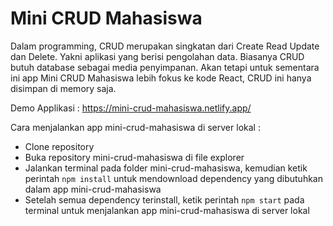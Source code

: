 # Mini CRUD Mahasiswa

Dalam programming, CRUD merupakan singkatan dari Create Read Update dan Delete. Yakni aplikasi yang berisi pengolahan data. Biasanya CRUD butuh database sebagai media penyimpanan. Akan tetapi untuk sementara ini app Mini CRUD Mahasiswa lebih fokus ke kode React, CRUD ini hanya disimpan di memory saja.

Demo Applikasi : <https://mini-crud-mahasiswa.netlify.app/>

Cara menjalankan app mini-crud-mahasiswa di server lokal :

- Clone repository
- Buka repository mini-crud-mahasiswa di file explorer
- Jalankan terminal pada folder mini-crud-mahasiswa, kemudian ketik perintah `npm install` untuk mendownload dependency yang dibutuhkan dalam app mini-crud-mahasiswa
- Setelah semua dependency terinstall, ketik perintah `npm start` pada terminal untuk menjalankan app mini-crud-mahasiswa di server lokal
